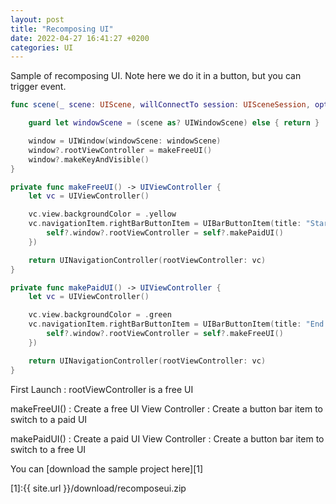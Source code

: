 ```yaml
---
layout: post
title: "Recomposing UI"
date: 2022-04-27 16:41:27 +0200
categories: UI
---
```


Sample of recomposing UI.
Note here we do it in a button, but you can trigger event.

```swift
func scene(_ scene: UIScene, willConnectTo session: UISceneSession, options connectionOptions: UIScene.ConnectionOptions) {

    guard let windowScene = (scene as? UIWindowScene) else { return }

    window = UIWindow(windowScene: windowScene)
    window?.rootViewController = makeFreeUI()
    window?.makeKeyAndVisible()
}

private func makeFreeUI() -> UIViewController {
    let vc = UIViewController()

    vc.view.backgroundColor = .yellow
    vc.navigationItem.rightBarButtonItem = UIBarButtonItem(title: "Start subscription", primaryAction: UIAction{[weak self] _ in
        self?.window?.rootViewController = self?.makePaidUI()
    })

    return UINavigationController(rootViewController: vc)
}

private func makePaidUI() -> UIViewController {
    let vc = UIViewController()

    vc.view.backgroundColor = .green
    vc.navigationItem.rightBarButtonItem = UIBarButtonItem(title: "End subscription", primaryAction: UIAction{[weak self] _ in
        self?.window?.rootViewController = self?.makeFreeUI()
    })

    return UINavigationController(rootViewController: vc)
}
```


First Launch
: rootViewController is a free UI

makeFreeUI()
: Create a free UI View Controller
: Create a button bar item to switch to a paid UI

makePaidUI()
: Create a paid UI View Controller
: Create a button bar item to switch to a free UI


You can [download the sample project here][1]

[1]:{{ site.url }}/download/recomposeui.zip

